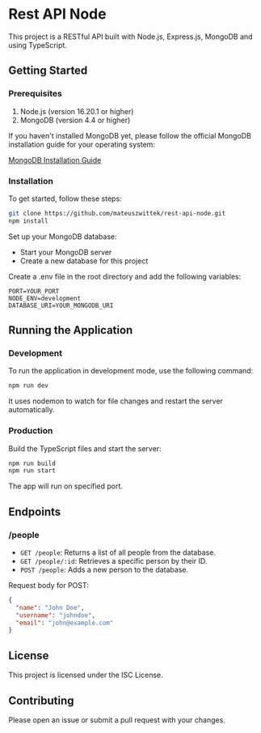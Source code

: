 # Rest API Node

This project is a RESTful API built with Node.js, Express.js, MongoDB and using TypeScript.

## Getting Started

### Prerequisites

1. Node.js (version 16.20.1 or higher)
2. MongoDB (version 4.4 or higher)

If you haven't installed MongoDB yet, please follow the official MongoDB installation guide for your operating system:

[MongoDB Installation Guide](https://docs.mongodb.com/manual/installation/)

### Installation

To get started, follow these steps:

```bash
git clone https://github.com/mateuszwittek/rest-api-node.git
npm install
```

Set up your MongoDB database:

- Start your MongoDB server
- Create a new database for this project

Create a .env file in the root directory and add the following variables:

```text
PORT=YOUR_PORT
NODE_ENV=development
DATABASE_URI=YOUR_MONGODB_URI
```

## Running the Application

### Development

To run the application in development mode, use the following command:

```bash
npm run dev
```

It uses nodemon to watch for file changes and restart the server automatically.

### Production

Build the TypeScript files and start the server:

```bash
npm run build
npm run start
```

The app will run on specified port.

## Endpoints

### /people

- `GET /people`: Returns a list of all people from the database.
- `GET /people/:id`: Retrieves a specific person by their ID.
- `POST /people`: Adds a new person to the database.

Request body for POST:

```json
{
  "name": "John Doe",
  "username": "johndoe",
  "email": "john@example.com"
}
```

## License

This project is licensed under the ISC License.

## Contributing

Please open an issue or submit a pull request with your changes.

